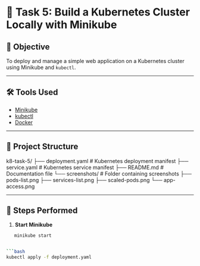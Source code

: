 # 🧪 Task 5: Build a Kubernetes Cluster Locally with Minikube

## 🎯 Objective
To deploy and manage a simple web application on a Kubernetes cluster using Minikube and `kubectl`.

---

## 🛠️ Tools Used
- [Minikube](https://minikube.sigs.k8s.io/docs/)
- [kubectl](https://kubernetes.io/docs/reference/kubectl/)
- [Docker](https://www.docker.com/)

---

## 📁 Project Structure

k8-task-5/
├── deployment.yaml # Kubernetes deployment manifest
├── service.yaml # Kubernetes service manifest
├── README.md # Documentation file
└── screenshots/ # Folder containing screenshots
├── pods-list.png
├── services-list.png
├── scaled-pods.png
└── app-access.png


---

## 🚀 Steps Performed

 1. **Start Minikube**
```bash
   minikube start


```bash
kubectl apply -f deployment.yaml




